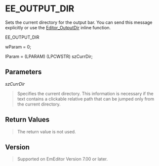 # EE\_OUTPUT\_DIR

Sets the current directory for the output bar. You can send this
message explicitly or use the [Editor\_OutputDir](../macro/editor_outputdir) inline function.

EE\_OUTPUT\_DIR

wParam = 0;

lParam = (LPARAM) (LPCWSTR) szCurrDir;

## Parameters

_szCurrDir_

> Specifies the current directory. This information is necessary if the text contains a clickable relative path that can be jumped only from the current directory.

## Return Values

> The return value is not used.

## Version

> Supported on EmEditor Version 7.00 or later.
